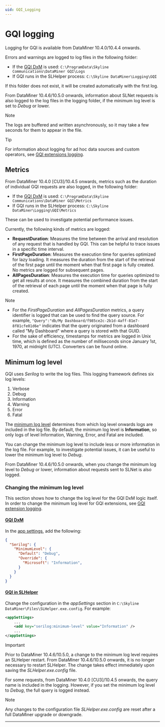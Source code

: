 ```yaml
---
uid: GQI_Logging
---
```


# GQI logging

Logging for GQI is available from DataMiner 10.4.0/10.4.4 onwards.<!-- RN 38870 -->

Errors and warnings are logged to log files in the following folder:

- If the [GQI DxM](xref:GQI_DxM) is used: `C:\ProgramData\Skyline Communications\DataMiner GQI\Logs`
- If GQI runs in the SLHelper process: `C:\Skyline DataMiner\Logging\GQI`

If this folder does not exist, it will be created automatically with the first log.

From DataMiner 10.4.6/10.5.0 onwards<!--RN 39355-->, information about SLNet requests is also logged to the log files in the logging folder, if the minimum log level is set to *Debug* or lower.

> [!NOTE]
> The logs are buffered and written asynchronously, so it may take a few seconds for them to appear in the file.

> [!TIP]
> For information about logging for ad hoc data sources and custom operators, see [GQI extensions logging](xref:GQI_Extensions_Logging).

## Metrics

From DataMiner 10.4.0 [CU3]/10.4.5 onwards<!-- RN 39098 -->, metrics such as the duration of individual GQI requests are also logged, in the following folder:

- If the [GQI DxM](xref:GQI_DxM) is used: `C:\ProgramData\Skyline Communications\DataMiner GQI\Metrics`
- If GQI runs in the SLHelper process: `C:\Skyline DataMiner\Logging\GQI\Metrics`

These can be used to investigate potential performance issues.

Currently, the following kinds of metrics are logged:

- **RequestDuration**: Measures the time between the arrival and resolution of any request that is handled by GQI. This can be helpful to trace issues in a specific time interval.
- **FirstPageDuration**: Measures the execution time for queries optimized for lazy loading. It measures the duration from the start of the retrieval of the first page until the moment when that first page is fully created. No metrics are logged for subsequent pages.
- **AllPagesDuration**: Measures the execution time for queries optimized to get all results at once. It measures the combined duration from the start of the retrieval of each page until the moment when that page is fully created.

> [!NOTE]
>
> - For the *FirstPageDuration* and *AllPagesDuration* metrics, a query identifier is logged that can be used to find the query source. For example, `"Query":"db/My Dashboard/f985ce2c-2b1d-4aff-81e7-8f81cfe01d6e"` indicates that the query originated from a dashboard called "My Dashboard" where a query is stored with that GUID.
> - For the sake of efficiency, timestamps for metrics are logged in Unix time, which is defined as the number of milliseconds since January 1st, 1970, at midnight (UTC). Converters can be found online.

## Minimum log level

GQI uses *Serilog* to write the log files. This logging framework defines six log levels:

1. Verbose
1. Debug
1. Information
1. Warning
1. Error
1. Fatal

The [minimum log level](https://github.com/serilog/serilog/wiki/Configuration-Basics#minimum-level) determines from which log level onwards logs are included in the log file. By default, the minimum log level is **Information**, so only logs of level Information, Warning, Error, and Fatal are included.

You can change the minimum log level to include less or more information in the log file. For example, to investigate potential issues, it can be useful to lower the minimum log level to *Debug*.

From DataMiner 10.4.6/10.5.0 onwards<!--RN 39355-->, when you change the minimum log level to *Debug* or lower, information about requests sent to SLNet is also logged.

### Changing the minimum log level

This section shows how to change the log level for the GQI DxM logic itself. In order to change the minimum log level for GQI extensions, see [GQI extension logging](xref:GQI_Extensions_Logging#changing-the-minimum-log-level).

#### [GQI DxM](#tab/gqi-dxm)

In the [app settings](xref:GQI_DxM#configuration), add the following:

```json
{
  "Serilog": {
    "MinimumLevel": {
      "Default": "Debug",
      "Override": {
        "Microsoft": "Information",
      }
    }
  }
}
```

#### [GQI in SLHelper](#tab/gqi-slhelper)

Change the configuration in the *appSettings* section in `C:\Skyline DataMiner\Files\SLHelper.exe.config`. For example:

```xml
<appSettings>
    ...
    <add key="serilog:minimum-level" value="Information" />
    ...
</appSettings>
```

> [!IMPORTANT]
> Prior to DataMiner 10.4.6/10.5.0, a change to the minimum log level requires an SLHelper restart. From DataMiner 10.4.6/10.5.0 onwards<!--RN 39309-->, it is no longer necessary to restart SLHelper. The change takes effect immediately upon saving the *SLHelper.exe.config* file.

For some requests, from DataMiner 10.4.0 [CU3]/10.4.5 onwards<!-- RN 39098 -->, the query name is included in the logging. However, if you set the minimum log level to *Debug*, the full query is logged instead.

> [!NOTE]
> Any changes to the configuration file *SLHelper.exe.config* are reset after a full DataMiner upgrade or downgrade.

***
